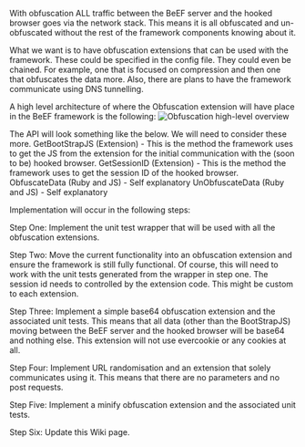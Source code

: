 With obfuscation ALL traffic between the BeEF server and the hooked browser goes via the network stack. This means it is all obfuscated and un-obfuscated without the rest of the framework components knowing about it.

What we want is to have obfuscation extensions that can be used with the framework. These could be specified in the config file. They could even be chained. For example, one that is focused on compression and then one that obfuscates the data more. Also, there are plans to have the framework communicate using DNS tunnelling. 

A high level architecture of where the Obfuscation extension will have place in the BeEF framework is the following:
![Obfuscation high-level overview](http://antisnatchor.com/BeEF-images/CommunicationServerClient.png)

The API will look something like the below. We will need to consider these more.
GetBootStrapJS (Extension) - This is the method the framework uses to get the JS from the extension for the initial communication with the (soon to be) hooked browser.
GetSessionID (Extension) - This is the method the framework uses to get the session ID of the hooked browser. 
ObfuscateData (Ruby and JS) - Self explanatory 
UnObfuscateData (Ruby and JS) - Self explanatory

Implementation will occur in the following steps: 

Step One:
Implement the unit test wrapper that will be used with all the obfuscation extensions. 

Step Two:
Move the current functionality into an obfuscation extension and ensure the framework is still fully functional. Of course, this will need to work with the unit tests generated from the wrapper in step one. The session id needs to controlled by the extension code. This might be custom to each extension.  

Step Three:
Implement a simple base64 obfuscation extension and the associated unit tests. This means that all data (other than the BootStrapJS) moving between the BeEF server and the hooked browser will be base64 and nothing else. This extension will not use evercookie or any cookies at all. 

Step Four:
Implement URL randomisation and an extension that solely communicates using it. This means that there are no parameters and no post requests. 

Step Five:
Implement a minify obfuscation extension and the associated unit tests. 

Step Six:
Update this Wiki page.
